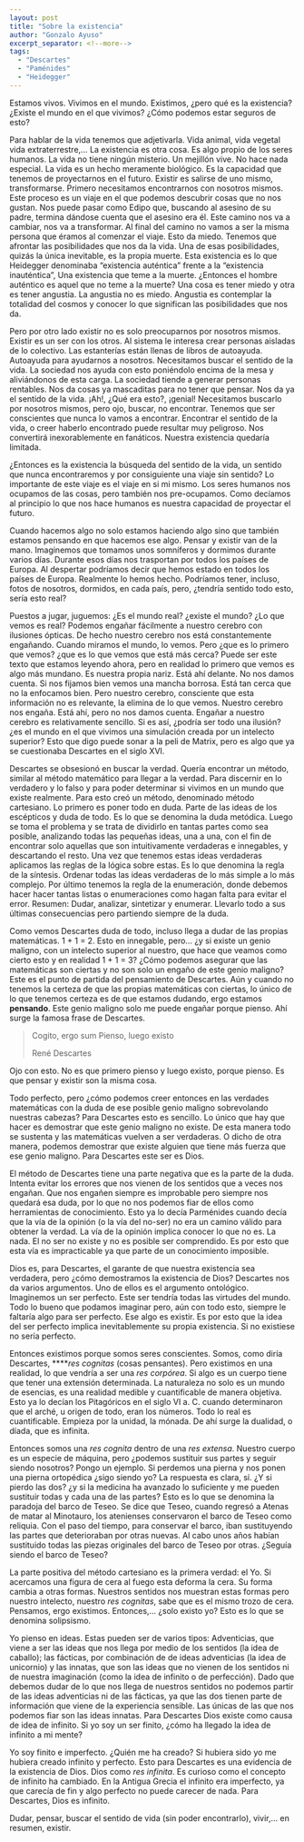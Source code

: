 ```yaml
---
layout: post
title: "Sobre la existencia"
author: "Gonzalo Ayuso"
excerpt_separator: <!--more-->
tags: 
  - "Descartes"
  - "Paménides"
  - "Heidegger"
---
```


Estamos vivos. Vivimos en el mundo. Existimos, ¿pero qué es la existencia? ¿Existe el mundo en el que vivimos? ¿Cómo podemos estar seguros de esto?
<!--more-->
Para hablar de la vida tenemos que adjetivarla. Vida animal, vida vegetal vida extraterrestre,… La existencia es otra cosa. Es algo propio de los seres humanos. La vida no tiene ningún misterio. Un mejillón vive. No hace nada especial. La vida es un hecho meramente biológico. Es la capacidad que tenemos de proyectarnos en el futuro. Existir es salirse de uno mismo, transformarse. Primero necesitamos encontrarnos con nosotros mismos. Este proceso es un viaje en el que podemos descubrir cosas que no nos gustan. Nos puede pasar como Edipo que, buscando al asesino de su padre, termina dándose cuenta que el asesino era él. Este camino nos va a cambiar, nos va a transformar. Al final del camino no vamos a ser la misma persona que éramos al comenzar el viaje. Esto da miedo. Tenemos que afrontar las posibilidades que nos da la vida. Una de esas posibilidades, quizás la única inevitable, es la propia muerte. Esta existencia es lo que Heidegger denominaba “existencia auténtica” frente a la “existencia inauténtica”, Una existencia que teme a la muerte. ¿Entonces el hombre auténtico es aquel que no teme a la muerte? Una cosa es tener miedo y otra es tener angustia. La angustia no es miedo. Angustia es contemplar la totalidad del cosmos y conocer lo que significan las posibilidades que nos da.

Pero por otro lado existir no es solo preocuparnos por nosotros mismos. Existir es un ser con los otros. Al sistema le interesa crear personas aisladas de lo colectivo. Las estanterías están llenas de libros de autoayuda. Autoayuda para ayudarnos a nosotros. Necesitamos buscar el sentido de la vida. La sociedad nos ayuda con esto poniéndolo encima de la mesa y aliviándonos de esta carga. La sociedad tiende a generar personas rentables. Nos da cosas ya mascaditas para no tener que pensar. Nos da ya el sentido de la vida. ¡Ah!, ¿Qué era esto?, ¡genial! Necesitamos buscarlo por nosotros mismos, pero ojo, buscar, no encontrar. Tenemos que ser conscientes que nunca lo vamos a encontrar. Encontrar el sentido de la vida, o creer haberlo encontrado puede resultar muy peligroso. Nos convertirá inexorablemente en fanáticos. Nuestra existencia quedaría limitada.

¿Entonces es la existencia la búsqueda del sentido de la vida, un sentido que nunca encontraremos y por consiguiente una viaje sin sentido? Lo importante de este viaje es el viaje en si mi mismo. Los seres humanos nos ocupamos de las cosas, pero también nos pre-ocupamos. Como decíamos al principio lo que nos hace humanos es nuestra capacidad de proyectar el futuro. 

Cuando hacemos algo no solo estamos haciendo algo sino que también estamos pensando en que hacemos ese algo. Pensar y existir van de la mano. Imaginemos que tomamos unos somníferos y dormimos durante varios días. Durante esos días nos trasportan por todos los países de Europa. Al despertar podríamos decir que hemos estado en todos los países de Europa. Realmente lo hemos hecho. Podríamos tener, incluso, fotos de nosotros, dormidos, en cada país, pero, ¿tendría sentido todo esto, sería esto real?

Puestos a jugar, juguemos: ¿Es el mundo real? ¿existe el mundo? ¿Lo que vemos es real? Podemos engañar fácilmente a nuestro cerebro con ilusiones ópticas. De hecho nuestro cerebro nos está constantemente engañando. Cuando miramos el mundo, lo vemos. Pero ¿que es lo primero que vemos? ¿que es lo que vemos que está más cerca? Puede ser este texto que estamos leyendo ahora, pero en realidad lo primero que vemos es algo más mundano. Es nuestra propia nariz. Está ahí delante. No nos damos cuenta. Si nos fijamos bien vemos una mancha borrosa. Está tan cerca que no la enfocamos bien. Pero nuestro cerebro, consciente que esta información no es relevante, la elimina de lo que vemos. Nuestro cerebro nos engaña. Está ahí, pero no nos damos cuenta. Engañar a nuestro cerebro es relativamente sencillo. Si es así, ¿podría ser todo una ilusión? ¿es el mundo en el que vivimos una simulación creada por un intelecto superior? Esto que digo puede sonar a la peli de Matrix, pero es algo que ya se cuestionaba Descartes en el siglo XVI.

Descartes se obsesionó en buscar la verdad. Quería encontrar un método, similar al método matemático para llegar a la verdad. Para discernir en lo verdadero y lo falso y para poder determinar si vivimos en un mundo que existe realmente. Para esto creó un método, denominado método cartesiano. Lo primero es poner todo en duda. Parte de las ideas de los escépticos y duda de todo. Es lo que se denomina la duda metódica. Luego se toma el problema y se trata de dividirlo en tantas partes como sea posible, analizando todas las pequeñas ideas, una a una, con el fin de encontrar solo aquellas que son intuitivamente verdaderas e innegables, y descartando el resto. Una vez que tenemos estas ideas verdaderas aplicamos las reglas de la lógica sobre estas. Es lo que denomina la regla de la síntesis. Ordenar todas las ideas verdaderas de lo más simple a lo más complejo. Por último tenemos la regla de la enumeración, donde debemos hacer hacer tantas listas o enumeraciones como hagan falta para evitar el error. Resumen: Dudar, analizar, sintetizar y enumerar. Llevarlo todo a sus últimas consecuencias pero partiendo siempre de la duda.

Como vemos Descartes duda de todo, incluso llega a dudar de las propias matemáticas. 1 + 1 = 2. Esto en innegable, pero… ¿y si existe un genio maligno, con un intelecto superior al nuestro, que hace que veamos como cierto esto y en realidad 1 + 1 = 3? ¿Cómo podemos asegurar que las matemáticas son ciertas y no son solo un engaño de este genio maligno? Este es el punto de partida del pensamiento de Descartes. Aún y cuando no tenemos la certeza de que las propias matemáticas con ciertas, lo único de lo que tenemos certeza es de que estamos dudando, ergo estamos **pensando**. Este genio maligno solo me puede engañar porque pienso. Ahí surge la famosa frase de Descartes.

> Cogito, ergo sum
> Pienso, luego existo
> 
> René Descartes


Ojo con esto. No es que primero pienso y luego existo, porque pienso. Es que pensar y existir son la misma cosa. 

Todo perfecto, pero ¿cómo podemos creer entonces en las verdades matemáticas con la duda de ese posible genio maligno sobrevolando nuestras cabezas? Para Descartes esto es sencillo. Lo único que hay que hacer es demostrar que este genio maligno no existe. De esta manera todo se sustenta y las matemáticas vuelven a ser verdaderas. O dicho de otra manera, podemos demostrar que existe alguien que tiene más fuerza que ese genio maligno. Para Descartes este ser es Dios.

El método de Descartes tiene una parte negativa que es la parte de la duda. Intenta evitar los errores que nos vienen de los sentidos que a veces nos engañan. Que nos engañen siempre es improbable pero siempre nos quedará esa duda, por lo que no nos podemos fiar de ellos como herramientas de conocimiento. Esto ya lo decía Parménides cuando decía que la vía de la opinión (o la vía del no-ser) no era un camino válido para obtener la verdad. La vía de la opinión implica conocer lo que no es. La nada. El no ser no existe y no es posible ser comprendido. Es por esto que esta vía es impracticable ya que parte de un conocimiento imposible.

Dios es, para Descartes, el garante de que nuestra existencia sea verdadera, pero ¿cómo demostramos la existencia de Dios? Descartes nos da varios argumentos. Uno de ellos es el argumento ontológico. Imaginemos un ser perfecto. Este ser tendría todas las virtudes del mundo. Todo lo bueno que podamos imaginar pero, aún con todo esto, siempre le faltaría algo para ser perfecto. Ese algo es existir. Es por esto que la idea del ser perfecto implica inevitablemente su propia existencia. Si no existiese no sería perfecto.

Entonces existimos porque somos seres conscientes. Somos, como diría Descartes, *****res cognitas* (cosas pensantes). Pero existimos en una realidad, lo que vendría a ser una *res corpórea*. Si algo es un cuerpo tiene que tener una extensión determinada. La naturaleza no solo es un mundo de esencias, es una realidad medible y cuantificable de manera objetiva. Esto ya lo decían los Pitagóricos en el siglo VI a. C. cuando determinaron que el arché, u origen de todo, eran los números. Todo lo real es cuantificable. Empieza por la unidad, la mónada. De ahí surge la dualidad, o díada, que es infinita.

Entonces somos una *res cognita* dentro de una *res extensa*. Nuestro cuerpo es un especie de máquina, pero ¿podemos sustituir sus partes y seguir siendo nosotros? Pongo un ejemplo. Si perdemos una pierna y nos ponen una pierna ortopédica ¿sigo siendo yo? La respuesta es clara, sí. ¿Y si pierdo las dos? ¿y si la medicina ha avanzado lo suficiente y me pueden sustituir todas y cada una de las partes? Esto es lo que se denomina la paradoja del barco de Teseo. Se dice que Teseo, cuando regresó a Atenas de matar al Minotauro, los atenienses conservaron el barco de Teseo como reliquia. Con el paso del tiempo, para conservar el barco, iban sustituyendo las partes que deterioraban por otras nuevas. Al cabo unos años habían sustituido todas las piezas originales del barco de Teseo por otras. ¿Seguía siendo el barco de Teseo?

La parte positiva del método cartesiano es la primera verdad: el Yo. Si acercamos una figura de cera al fuego esta deforma la cera. Su forma cambia a otras formas. Nuestros sentidos nos muestran estas formas pero nuestro intelecto, nuestro *res cognitas*, sabe que es el mismo trozo de cera. Pensamos, ergo existimos. Entonces,… ¿solo existo yo? Esto es lo que se denomina solipsismo.

Yo pienso en ideas. Estas pueden ser de varios tipos: Adventicias, que viene a ser las ideas que nos llega por medio de los sentidos (la idea de caballo); las fácticas, por combinación de de ideas adventicias (la idea de unicornio) y las innatas, que son las ideas que no vienen de los sentidos ni de nuestra imaginación (como la idea de infinito o de perfección). Dado que debemos dudar de lo que nos llega de nuestros sentidos no podemos partir de las ideas adventicias ni de las fácticas, ya que las dos tienen parte de información que viene de la experiencia sensible. Las únicas de las que nos podemos fiar son las ideas innatas. Para Descartes Dios existe como causa de idea de infinito. Si yo soy un ser finito, ¿cómo ha llegado la idea de infinito a mi mente?

Yo soy finito e imperfecto. ¿Quién me ha creado? Si hubiera sido yo me hubiera creado infinito y perfecto. Esto para Descartes es una evidencia de la existencia de Dios. Dios como *res infinita*. Es curioso como el concepto de infinito ha cambiado. En la Antigua Grecia el infinito era imperfecto, ya que carecía de fin y algo perfecto no puede carecer de nada. Para Descartes, Dios es infinito.

Dudar, pensar, buscar el sentido de vida (sin poder encontrarlo), vivir,… en resumen, existir.